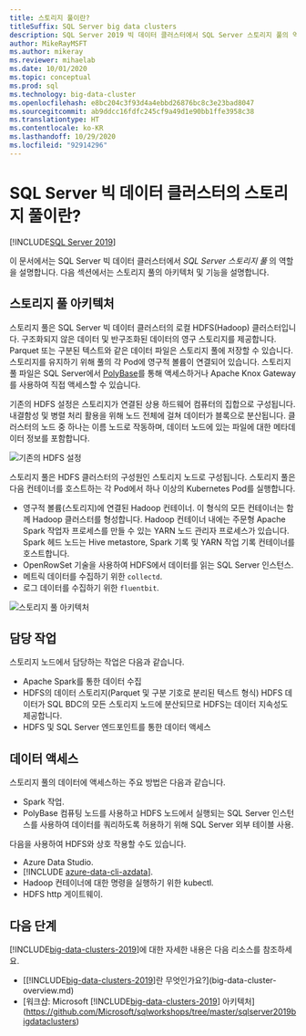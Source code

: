 ```yaml
---
title: 스토리지 풀이란?
titleSuffix: SQL Server big data clusters
description: SQL Server 2019 빅 데이터 클러스터에서 SQL Server 스토리지 풀의 역할과 SQL 스토리지 풀의 아키텍처 및 기능에 대해 알아봅니다.
author: MikeRayMSFT
ms.author: mikeray
ms.reviewer: mihaelab
ms.date: 10/01/2020
ms.topic: conceptual
ms.prod: sql
ms.technology: big-data-cluster
ms.openlocfilehash: e8bc204c3f93d4a4ebbd26876bc8c3e23bad8047
ms.sourcegitcommit: ab9ddcc16fdfc245cf9a49d1e90bb1ffe3958c38
ms.translationtype: HT
ms.contentlocale: ko-KR
ms.lasthandoff: 10/29/2020
ms.locfileid: "92914296"
---
```

# <a name="what-is-the-storage-pool-in-a-sql-server-big-data-cluster"></a>SQL Server 빅 데이터 클러스터의 스토리지 풀이란?

[!INCLUDE[SQL Server 2019](../includes/applies-to-version/sqlserver2019.md)]

이 문서에서는 SQL Server 빅 데이터 클러스터에서 *SQL Server 스토리지 풀* 의 역할을 설명합니다. 다음 섹션에서는 스토리지 풀의 아키텍처 및 기능을 설명합니다.

## <a name="storage-pool-architecture"></a>스토리지 풀 아키텍처

스토리지 풀은 SQL Server 빅 데이터 클러스터의 로컬 HDFS(Hadoop) 클러스터입니다. 구조화되지 않은 데이터 및 반구조화된 데이터의 영구 스토리지를 제공합니다. Parquet 또는 구분된 텍스트와 같은 데이터 파일은 스토리지 풀에 저장할 수 있습니다. 스토리지를 유지하기 위해 풀의 각 Pod에 영구적 볼륨이 연결되어 있습니다. 스토리지 풀 파일은 SQL Server에서 [PolyBase](../relational-databases/polybase/polybase-guide.md)를 통해 액세스하거나 Apache Knox Gateway를 사용하여 직접 액세스할 수 있습니다.

기존의 HDFS 설정은 스토리지가 연결된 상용 하드웨어 컴퓨터의 집합으로 구성됩니다. 내결함성 및 병렬 처리 활용을 위해 노드 전체에 걸쳐 데이터가 블록으로 분산됩니다. 클러스터의 노드 중 하나는 이름 노드로 작동하며, 데이터 노드에 있는 파일에 대한 메타데이터 정보를 포함합니다.

![기존의 HDFS 설정](media/concept-storage-pool/classic-hdfs-setup.png)

스토리지 풀은 HDFS 클러스터의 구성원인 스토리지 노드로 구성됩니다. 스토리지 풀은 다음 컨테이너를 호스트하는 각 Pod에서 하나 이상의 Kubernetes Pod를 실행합니다.

- 영구적 볼륨(스토리지)에 연결된 Hadoop 컨테이너. 이 형식의 모든 컨테이너는 함께 Hadoop 클러스터를 형성합니다. Hadoop 컨테이너 내에는 주문형 Apache Spark 작업자 프로세스를 만들 수 있는 YARN 노드 관리자 프로세스가 있습니다. Spark 헤드 노드는 Hive metastore, Spark 기록 및 YARN 작업 기록 컨테이너를 호스트합니다.
- OpenRowSet 기술을 사용하여 HDFS에서 데이터를 읽는 SQL Server 인스턴스.
- 메트릭 데이터를 수집하기 위한 `collectd`.
- 로그 데이터를 수집하기 위한 `fluentbit`.

![스토리지 풀 아키텍처](media/concept-storage-pool/scale-big-data-on-demand.png)

## <a name="responsibilities"></a>담당 작업

스토리지 노드에서 담당하는 작업은 다음과 같습니다.

- Apache Spark를 통한 데이터 수집
- HDFS의 데이터 스토리지(Parquet 및 구분 기호로 분리된 텍스트 형식) HDFS 데이터가 SQL BDC의 모든 스토리지 노드에 분산되므로 HDFS는 데이터 지속성도 제공합니다.
- HDFS 및 SQL Server 엔드포인트를 통한 데이터 액세스

## <a name="accessing-data"></a>데이터 액세스

스토리지 풀의 데이터에 액세스하는 주요 방법은 다음과 같습니다.

- Spark 작업.
- PolyBase 컴퓨팅 노드를 사용하고 HDFS 노드에서 실행되는 SQL Server 인스턴스를 사용하여 데이터를 쿼리하도록 허용하기 위해 SQL Server 외부 테이블 사용.

다음을 사용하여 HDFS와 상호 작용할 수도 있습니다.

- Azure Data Studio.
- [!INCLUDE [azure-data-cli-azdata](../includes/azure-data-cli-azdata.md)].
- Hadoop 컨테이너에 대한 명령을 실행하기 위한 kubectl.
- HDFS http 게이트웨이.

## <a name="next-steps"></a>다음 단계

[!INCLUDE[big-data-clusters-2019](../includes/ssbigdataclusters-ss-nover.md)]에 대한 자세한 내용은 다음 리소스를 참조하세요.

- [[!INCLUDE[big-data-clusters-2019](../includes/ssbigdataclusters-ver15.md)]란 무엇인가요?](big-data-cluster-overview.md)
- [워크샵: Microsoft [!INCLUDE[big-data-clusters-2019](../includes/ssbigdataclusters-ss-nover.md)] 아키텍처](https://github.com/Microsoft/sqlworkshops/tree/master/sqlserver2019bigdataclusters)
